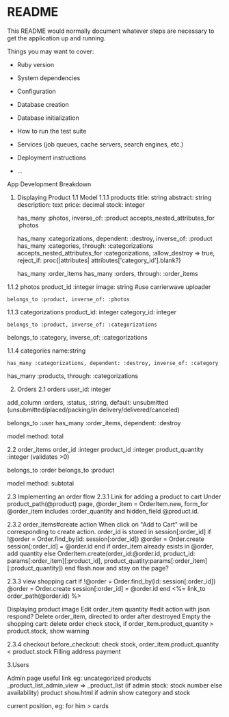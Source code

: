 # README

This README would normally document whatever steps are necessary to get the
application up and running.

Things you may want to cover:

* Ruby version

* System dependencies

* Configuration

* Database creation

* Database initialization

* How to run the test suite

* Services (job queues, cache servers, search engines, etc.)

* Deployment instructions

* ...

App Development Breakdown

1. Displaying Product
1.1 Model
1.1.1 products
   title: string
   abstract: string
   description: text
   price: decimal
   stock: integer

   has_many :photos, inverse_of: :product
   accepts_nested_attributes_for :photos

   has_many :categorizations, dependent: :destroy, inverse_of: :product
  has_many :categories, through: :categorizations
  accepts_nested_attributes_for :categorizations, :allow_destroy => true, reject_if: proc{|attributes| attributes['category_id'].blank?}
   
   has_many :order_items
   has_many :orders, through: :order_items
   

1.1.2 photos
  	product_id :integer
    image: string #use carrierwave uploader

    belongs_to :product, inverse_of: :photos

1.1.3 categorizations
	product_id: integer
	category_id: integer

	belongs_to :product, inverse_of: :categorizations
  belongs_to :category, inverse_of: :categorizations

1.1.4 categories
	name:string

	has_many :categorizations, dependent: :destroy, inverse_of: :category
  has_many :products, through: :categorizations


2. Orders
2.1 orders
  user_id: integer
  
  add_column :orders, :status, :string, default: unsubmitted
  (unsubmitted/placed/packing/in delivery/delivered/canceled)

  belongs_to :user
  has_many :order_items, dependent: :destroy

  model method: total

2.2 order_items
  order_id :integer
  product_id :integer
  product_quantity :integer (validates >0)

  belongs_to :order
  belongs_to :product

  model method: subtotal

2.3 Implementing an order flow
2.3.1  Link for adding a product to cart
  Under product_path(@product) page, @order_item = OrderItem.new, form_for @order_item includes :order_quantity and hidden_field @product.id. 

2.3.2  order_items#create action
  When click on "Add to Cart" will be corresponding to create action.
  order_id is stored in session[:order_id]
  if !@order = Order.find_by(id: session[:order_id])
    @order = Order.create
    session[:order_id] = @order.id
  end
  if order_item already esists in @order, add quantity
  else
    OrderItem.create(order_id:@order.id, product_id: params[:order_item][:product_id], product_quatity:params[:order_item][:product_quantity])
  end
  flash.now and stay on the page?

2.3.3 view shopping cart
  if !@order = Order.find_by(id: session[:order_id])
    @order = Order.create
    session[:order_id] = @order.id
  end 
  <%= link_to order_path(@order.id) %>

  Displaying product image
  Edit order_item quantity #edit action with json respond?
  Delete order_item, directed to order after destroyed
  Empty the shopping cart: delete order
  check stock, if order_item.product_quantity > product.stock, show warning


2.3.4 checkout
  before_checkout: check stock, order_item.product_quantity < product.stock
  Filling address
  payment


3.Users


Admin page useful link eg: uncategorized products
_product_list_admin_view => _product_list (if admin stock: stock number else availability)
product show.html if admin show category and stock

current position, eg: for him > cards




